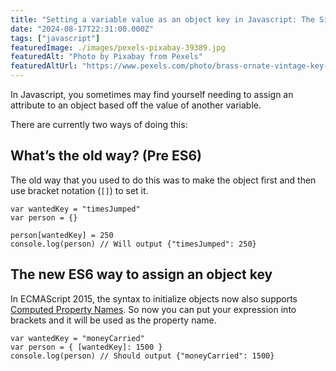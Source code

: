 ```yaml
---
title: "Setting a variable value as an object key in Javascript: The Simplest Way"
date: "2024-08-17T22:31:00.000Z"
tags: ["javascript"]
featuredImage: ./images/pexels-pixabay-39389.jpg
featuredAlt: "Photo by Pixabay from Pexels"
featuredAltUrl: "https://www.pexels.com/photo/brass-ornate-vintage-key-on-black-computer-keyboard-39389/"
---
```


In Javascript, you sometimes may find yourself needing to assign an attribute to an object based off the value of another variable.

There are currently two ways of doing this:

## What’s the old way? (Pre ES6)

The old way that you used to do this was to make the object first and then use bracket notation (`[]`) to set it.

```tsx
var wantedKey = "timesJumped"
var person = {}

person[wantedKey] = 250
console.log(person) // Will output {"timesJumped": 250}
```

## The new ES6 way to assign an object key

In ECMAScript 2015, the syntax to initialize objects now also supports [Computed Property Names](https://developer.mozilla.org/en-US/docs/Web/JavaScript/Reference/Operators/Object_initializer#computed_property_names). So now you can put your expression into brackets and it will be used as the property name.

```tsx
var wantedKey = "moneyCarried"
var person = { [wantedKey]: 1500 }
console.log(person) // Should output {"moneyCarried": 1500}
```
